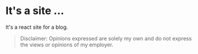# It's a site ...

It's a react site for a blog.

> Disclaimer: Opinions expressed are solely my own and do not express the views or opinions of my employer.

